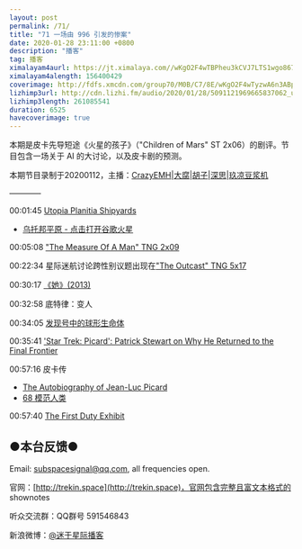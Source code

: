 ```yaml
---
layout: post
permalink: /71/
title: "71 一场由 996 引发的惨案"
date: 2020-01-28 23:11:00 +0800
description: "播客"
tag: 播客 
ximalayam4aurl: https://jt.ximalaya.com//wKgO2F4wTBPheu3kCVJ7LTS1wgo867.mp3.m4a?channel=rss&amp;album_id=3135361&amp;track_id=247376962&amp;uid=6418191&amp;jt=https://audio.xmcdn.com/group70/M05/C7/53/wKgO2F4wTBPheu3kCVJ7LTS1wgo867.mp3
ximalayam4alength: 156400429
coverimage: http://fdfs.xmcdn.com/group70/M0B/C7/8E/wKgO2F4wTyzwA6n3ABp40Z74tP8271.png
lizhimp3url: http://cdn.lizhi.fm/audio/2020/01/28/5091121969665837062_ud.mp3
lizhimp3length: 261085541
duration: 6525
havecoverimage: true
---  
```


本期是皮卡先导短途《火星的孩子》（&quot;Children of Mars&quot; ST 2x06）的剧评。节目包含一场关于 AI 的大讨论，以及皮卡剧的预测。

本期节目录制于20200112，主播：[CrazyEMH](mailto:emh@trekin.space)\|[大腐](https://weibo.com/u/5113590549)\|[胡子](https://weibo.com/p/1005051764117203)\|[深思](mailto:deepthought@trekin.space)\|[玖凉豆浆机](https://weibo.com/lunaliang1029)

————

00:01:45 [Utopia Planitia Shipyards](https://memory-alpha.fandom.com/wiki/Utopia_Planitia_Fleet_Yards)

- [乌托邦平原 - 点击打开谷歌火星](https://www.google.com/mars/#lat=48.806863&amp;lon=115.3125&amp;q=Utopia%20Planitia)

00:05:08 [&quot;The Measure Of A Man&quot; TNG 2x09](https://memory-alpha.fandom.com/wiki/The_Measure_Of_A_Man_(episode))

00:22:34 星际迷航讨论跨性别议题出现在[&quot;The Outcast&quot; TNG 5x17](https://memory-alpha.fandom.com/wiki/The_Outcast_(episode))

00:30:17 [《她》(2013)](https://movie.douban.com/subject/6722879/)

00:32:58 底特律：变人

00:34:05 [发现号中的球形生命体](https://memory-alpha.fandom.com/wiki/Sphere_(lifeform))

00:35:41 [&#39;Star Trek: Picard&#39;: Patrick Stewart on Why He Returned to the Final Frontier](https://variety.com/2020/tv/features/patrick-stewart-star-trek-picard-cbs-all-access-1203459573/)

00:57:16 皮卡传

- [The Autobiography of Jean-Luc Picard](https://www.goodreads.com/en/book/show/34629034-the-autobiography-of-jean-luc-picard)
- [68 模范人类](http://trekin.space/68/)

00:57:40 [The First Duty Exhibit](https://intl.startrek.com/galleries/patrick-stewart-picard-SDCC/jean-luc-picard-the-first-duty-185)

## ●本台反馈●

Email: [subspacesignal@qq.com](mailto:subspacesignal@qq.com), all frequencies open.

官网：[http://trekin.space](http://trekin.space)，官网包含完整且富文本格式的 shownotes

听众交流群：QQ群号 591546843

新浪微博：[@迷于星际播客](http://weibo.com/lostinst)

